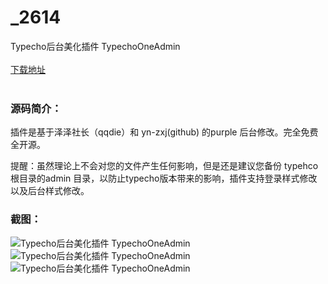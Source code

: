 # _2614
Typecho后台美化插件 TypechoOneAdmin
<br/></br>
[下载地址](https://www.uuid2.com/2614.html "下载地址")
<br/></br>
<h3>源码简介：</h3>
<p>插件是基于泽泽社长（qqdie）和 yn-zxj(github) 的purple 后台修改。完全免费全开源。<p>
<p>提醒：虽然理论上不会对您的文件产生任何影响，但是还是建议您备份 typehco 根目录的admin 目录，以防止typecho版本带来的影响，插件支持登录样式修改以及后台样式修改。<p>
<h3>截图：</h3>
<img src="https://www.uuid2.com/wp-content/uploads/img/202105/926c900189.png" alt="Typecho后台美化插件 TypechoOneAdmin"><img src="https://www.uuid2.com/wp-content/uploads/img/202105/335ab64463.png" alt="Typecho后台美化插件 TypechoOneAdmin"><img src="https://www.uuid2.com/wp-content/uploads/img/202105/3d97520711.png" alt="Typecho后台美化插件 TypechoOneAdmin">
